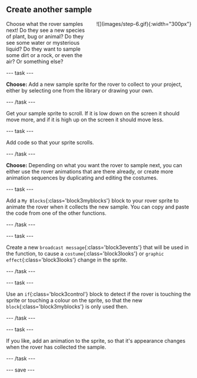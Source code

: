 ## Create another sample

<div style="display: flex; flex-wrap: wrap">
<div style="flex-basis: 200px; flex-grow: 1; margin-right: 15px;">
Choose what the rover samples next! Do they see a new species of plant, bug or animal? Do they see some water or mysterious liquid? Do they want to sample some dirt or a rock, or even the air? Or something else?
</div>
<div>
![](images/step-6.gif){:width="300px"}
</div>
</div>

--- task ---

**Choose:** Add a new sample sprite for the rover to collect to your project, either by selecting one from the library or drawing your own.

--- /task ---

Get your sample sprite to scroll. If it is low down on the screen it should move more, and if it is high up on the screen it should move less.

--- task ---

Add code so that your sprite scrolls. 

--- /task ---

**Choose:** Depending on what you want the rover to sample next, you can either use the rover animations that are there already, or create more animation sequences by duplicating and editing the costumes.

--- task ---

Add a `My Blocks`{:class='block3myblocks'} block to your rover sprite to animate the rover when it collects the new sample. You can copy and paste the code from one of the other functions.

--- /task ---

--- task ---

Create a new `broadcast message`{:class='block3events'} that will be used in the function, to cause a `costume`{:class='block3looks'} or `graphic effect`{:class='block3looks'} change in the sprite.

--- /task ---

--- task ---

Use an `if`{:class='block3control'} block to detect if the rover is touching the sprite or touching a colour on the sprite, so that the new `block`{:class='block3myblocks'} is only used then.

--- /task ---

--- task ---

If you like, add an animation to the sprite, so that it's appearance changes when the rover has collected the sample.

--- /task ---

--- save ---
